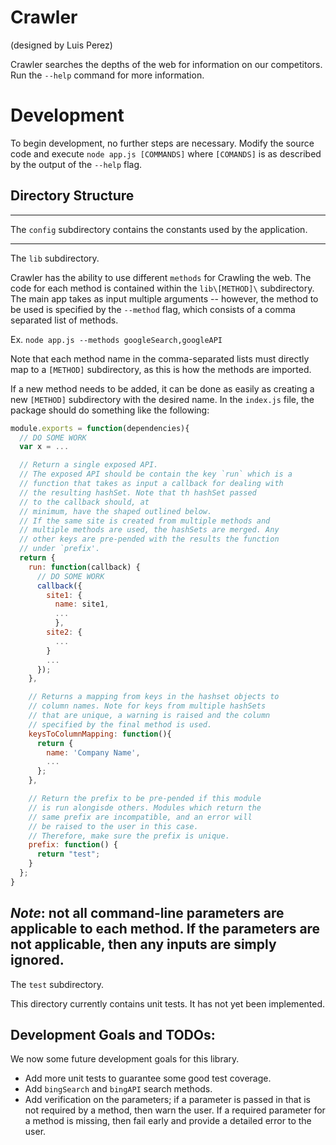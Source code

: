 # Crawler
(designed by Luis Perez)

Crawler searches the depths of the web for information on our competitors. Run the `--help` command for more information.

# Development

To begin development, no further steps are necessary. Modify the source code and execute `node app.js [COMMANDS]` where `[COMANDS]` is as described by the output of the `--help` flag.

## Directory Structure
---
The `config` subdirectory contains the constants used by the application.

---
The `lib` subdirectory.

Crawler has the ability to use different `methods` for Crawling the web. The code for each method is contained within the `lib\[METHOD]\` subdirectory. The main app takes as input multiple arguments -- however, the method to be used is specified by the `--method` flag, which consists of a comma separated list of methods.

Ex. `node app.js --methods googleSearch,googleAPI`

Note that each method name in the comma-separated lists must directly map to a `[METHOD]` subdirectory, as this is how the methods are imported.

If a new method needs to be added, it can be done as easily as creating a new `[METHOD]` subdirectory with the desired name. In the `index.js` file, the package should do something like the following:

```javascript
module.exports = function(dependencies){
  // DO SOME WORK
  var x = ...

  // Return a single exposed API.
  // The exposed API should be contain the key `run` which is a
  // function that takes as input a callback for dealing with
  // the resulting hashSet. Note that th hashSet passed
  // to the callback should, at
  // minimum, have the shaped outlined below.
  // If the same site is created from multiple methods and
  // multiple methods are used, the hashSets are merged. Any
  // other keys are pre-pended with the results the function
  // under `prefix'.
  return {
    run: function(callback) {
      // DO SOME WORK
      callback({
        site1: {
          name: site1,
          ...
          },
        site2: {
          ...
        }
        ...
      });
    },

    // Returns a mapping from keys in the hashset objects to
    // column names. Note for keys from multiple hashSets
    // that are unique, a warning is raised and the column
    // specified by the final method is used.
    keysToColumnMapping: function(){
      return {
        name: 'Company Name',
        ...
      };
    },

    // Return the prefix to be pre-pended if this module
    // is run alongisde others. Modules which return the
    // same prefix are incompatible, and an error will
    // be raised to the user in this case.
    // Therefore, make sure the prefix is unique.
    prefix: function() {
      return "test";
    }
  };
}
```


*Note*: not all command-line parameters are applicable to each method. If the parameters are not applicable, then any inputs are simply ignored.
---
The `test` subdirectory.

This directory currently contains unit tests. It has not yet been implemented.


## Development Goals and TODOs:

We now some future development goals for this library.

  - Add more unit tests to guarantee some good test coverage.
  - Add `bingSearch` and `bingAPI` search methods.
  - Add verification on the parameters; if a parameter is passed in that is not required by a method, then warn the user. If a required parameter for a method is missing, then fail early and provide a detailed error to the user.